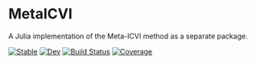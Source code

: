 # MetaICVI

A Julia implementation of the Meta-ICVI method as a separate package.

[![Stable](https://img.shields.io/badge/docs-stable-blue.svg)](https://AP6YC.github.io/MetaICVI.jl/stable)
[![Dev](https://img.shields.io/badge/docs-dev-blue.svg)](https://AP6YC.github.io/MetaICVI.jl/dev)
[![Build Status](https://github.com/AP6YC/MetaICVI.jl/workflows/CI/badge.svg)](https://github.com/AP6YC/MetaICVI.jl/actions)
[![Coverage](https://codecov.io/gh/AP6YC/MetaICVI.jl/branch/master/graph/badge.svg)](https://codecov.io/gh/AP6YC/MetaICVI.jl)
